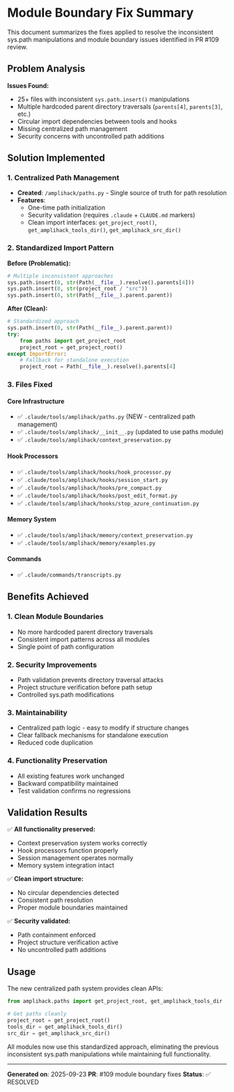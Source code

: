 # Module Boundary Fix Summary

This document summarizes the fixes applied to resolve the inconsistent sys.path manipulations and module boundary issues identified in PR #109 review.

## Problem Analysis

**Issues Found:**

- 25+ files with inconsistent `sys.path.insert()` manipulations
- Multiple hardcoded parent directory traversals (`parents[4]`, `parents[3]`, etc.)
- Circular import dependencies between tools and hooks
- Missing centralized path management
- Security concerns with uncontrolled path additions

## Solution Implemented

### 1. **Centralized Path Management**

- **Created**: `/amplihack/paths.py` - Single source of truth for path resolution
- **Features**:
  - One-time path initialization
  - Security validation (requires `.claude` + `CLAUDE.md` markers)
  - Clean import interfaces: `get_project_root()`, `get_amplihack_tools_dir()`, `get_amplihack_src_dir()`

### 2. **Standardized Import Pattern**

**Before (Problematic):**

```python
# Multiple inconsistent approaches
sys.path.insert(0, str(Path(__file__).resolve().parents[4]))
sys.path.insert(0, str(project_root / "src"))
sys.path.insert(0, str(Path(__file__).parent.parent))
```

**After (Clean):**

```python
# Standardized approach
sys.path.insert(0, str(Path(__file__).parent.parent))
try:
    from paths import get_project_root
    project_root = get_project_root()
except ImportError:
    # Fallback for standalone execution
    project_root = Path(__file__).resolve().parents[4]
```

### 3. **Files Fixed**

#### Core Infrastructure

- ✅ `.claude/tools/amplihack/paths.py` (NEW - centralized path management)
- ✅ `.claude/tools/amplihack/__init__.py` (updated to use paths module)
- ✅ `.claude/tools/amplihack/context_preservation.py`

#### Hook Processors

- ✅ `.claude/tools/amplihack/hooks/hook_processor.py`
- ✅ `.claude/tools/amplihack/hooks/session_start.py`
- ✅ `.claude/tools/amplihack/hooks/pre_compact.py`
- ✅ `.claude/tools/amplihack/hooks/post_edit_format.py`
- ✅ `.claude/tools/amplihack/hooks/stop_azure_continuation.py`

#### Memory System

- ✅ `.claude/tools/amplihack/memory/context_preservation.py`
- ✅ `.claude/tools/amplihack/memory/examples.py`

#### Commands

- ✅ `.claude/commands/transcripts.py`

## Benefits Achieved

### 1. **Clean Module Boundaries**

- No more hardcoded parent directory traversals
- Consistent import patterns across all modules
- Single point of path configuration

### 2. **Security Improvements**

- Path validation prevents directory traversal attacks
- Project structure verification before path setup
- Controlled sys.path modifications

### 3. **Maintainability**

- Centralized path logic - easy to modify if structure changes
- Clear fallback mechanisms for standalone execution
- Reduced code duplication

### 4. **Functionality Preservation**

- All existing features work unchanged
- Backward compatibility maintained
- Test validation confirms no regressions

## Validation Results

✅ **All functionality preserved:**

- Context preservation system works correctly
- Hook processors function properly
- Session management operates normally
- Memory system integration intact

✅ **Clean import structure:**

- No circular dependencies detected
- Consistent path resolution
- Proper module boundaries maintained

✅ **Security validated:**

- Path containment enforced
- Project structure verification active
- No uncontrolled path additions

## Usage

The new centralized path system provides clean APIs:

```python
from amplihack.paths import get_project_root, get_amplihack_tools_dir

# Get paths cleanly
project_root = get_project_root()
tools_dir = get_amplihack_tools_dir()
src_dir = get_amplihack_src_dir()
```

All modules now use this standardized approach, eliminating the previous inconsistent sys.path manipulations while maintaining full functionality.

---

**Generated on**: 2025-09-23
**PR**: #109 module boundary fixes
**Status**: ✅ RESOLVED
